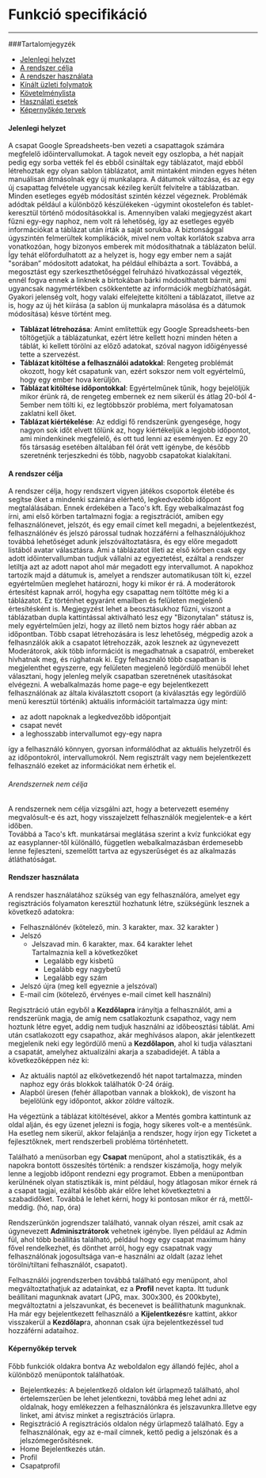 # Funkció specifikáció
* * *


###Tartalomjegyzék
- [Jelenlegi helyzet](#jelenlegi-helyzet)
- [A rendszer célja](#a-rendszer-célja)
- [A rendszer használata](#rendszer-használata)
- [Kínált üzleti folymatok](#kínált_üzleti_folyamatok)
- [Követelménylista](#követelménylista)
- [Használati esetek](#használati-esetek)
- [Képernyőkép tervek](#képernyőkép-tervek)


#### Jelenlegi helyzet

A csapat Google Spreadsheets-ben vezeti a csapattagok számára megfelelő időintervallumokat. A tagok neveit egy oszlopba, a hét napjait pedig egy sorba vették fel és ebből csináltak egy táblázatot, majd ebből létrehoztak egy olyan sablon táblázatot, amit mintaként minden egyes héten manuálisan átmásolnak egy új munkalapra. A dátumok változása, és az egy új csapattag felvétele ugyancsak kézileg került felvitelre a táblázatban. Minden esetleges egyéb módosítást szintén kézzel végeznek. Problémák adódtak például a különböző készülékeken -úgymint okostelefon és tablet- keresztül történő módosításokkal is. Amennyiben valaki megjegyzést akart fűzni egy-egy naphoz, nem volt rá lehetőség, így az esetleges egyéb információkat a táblázat után írták a saját sorukba. A biztonsággal úgyszintén felmerültek komplikációk, mivel nem voltak korlátok szabva arra vonatkozóan, hogy bizonyos emberek mit módosíthatnak a táblázaton belül. Így tehát előfordulhatott az a helyzet is, hogy egy ember nem a saját "sorában” módosított adatokat, ha például elhibázta a sort. Továbbá, a megosztást egy szerkeszthetőséggel felruházó hivatkozással végezték, ennél fogva ennek a linknek a birtokában bárki módosíthatott bármit, ami ugyancsak nagymértékben csökkentette az információk megbízhatóságát. Gyakori jelenség volt, hogy valaki elfelejtette kitölteni a táblázatot, illetve az is, hogy az új hét kiírása (a sablon új munkalapra másolása és a dátumok módosítása) késve történt meg.

- <b>Táblázat létrehozása</b>: Amint említettük egy Google Spreadsheets-ben töltögetjük a táblázatunkat, ezért létre kellett hozni minden héten a táblát, ki kellett törölni az előző adatokat, szóval nagyon időigényessé tette a szervezést.
- <b>Táblázat kitöltése a felhasználói adatokkal</b>: Rengeteg problémát okozott, hogy két csapatunk van, ezért sokszor nem volt egyértelmű, hogy egy ember hova kerüljön.
- <b>Táblázat kitöltése időpontokkal</b></b>: Egyértelműnek tűnik, hogy bejelöljük mikor érünk rá, de rengeteg embernek ez nem sikerül és átlag 20-ból 4-5ember nem tölti ki, ez legtöbbször probléma, mert folyamatosan zaklatni kell őket.
- <b>Táblázat kiértékelése</b>: Az eddigi fő rendszerünk gyengesége, hogy nagyon sok időt elvett tőlünk az, hogy kiértékeljük a legjobb időpontot, ami mindenkinek megfelelő, és ott tud lenni az eseményen. Ez egy 20 fős társaság esetében általában fél órát vett igénybe, de később szeretnénk terjeszkedni és több, nagyobb csapatokat kialakítani.

#### A rendszer célja

A rendszer célja, hogy rendszert vigyen játékos csoportok életébe és segítse őket a mindenki számára
elérhető, legkedvezőbb időpont megtalálásában. Ennek érdekében a Taco's kft.
Egy webalkalmazást fog írni, ami első körben tartalmazni fogja:
a regisztrációt, amiben egy felhasználónevet, jelszót, és egy email címet kell megadni,
a bejelentkezést, felhasználónév és jelszó párossal tudnak hozzáférni a felhasználójukhoz
továbbá lehetőséget adunk jelszóváltoztatásra, és egy előre megadott listából avatar választásra.
Ami a táblázatot illeti az első körben csak egy adott időintervallumban tudjuk vállalni az egyeztetést, ezáltal a rendszer letiltja azt az adott napot ahol már megadott egy intervallumot.
A napokhoz tartozik majd a dátumuk is, amelyet a rendszer automatikusan tölt ki, ezzel egyértelműen meglehet határozni, hogy ki mikor ér rá.
A moderátorok értesítést kapnak arról, hogyha egy csapattag nem töltötte még ki a táblázatot. Ez történhet egyaránt emailben és felületen megjelenő értesítésként is.
Megjegyzést lehet a beosztásukhoz fűzni, viszont a táblázatban dupla kattintással aktiválható lesz egy "Bizonytalan" státusz is, mely egyértelműen jelzi, hogy az illető nem biztos hogy ráér abban az időpontban.
Több csapat létrehozására is lesz lehetőség, mégpedig azok a felhasnzálók akik a csapatot létrehozzák, azok lesznek az úgynevezett Moderátorok, akik több információt is megadhatnak a csapatról, embereket hívhatnak meg, és rúghatnak ki.
Egy felhasználó több csapatban is megjelenthet egyszerre, egy felületen megjelenő legördülő menüből lehet választani, hogy jelenleg melyik csapatban szeretnének utasításokat elvégezni.
A webalkalmazás home page-e egy bejelentkezett felhasználónak az általa kiválasztott csoport (a kiválasztás egy legördülő menü keresztül történik) aktuális információit
 tartalmazza úgy mint:
 - az adott napoknak a legkedvezőbb időpontjait
 - csapat nevét
 - a leghosszabb intervallumot egy-egy napra


így a felhasználó könnyen, gyorsan informálódhat az aktuális helyzetről és az időpontokról, intervallumokról.
Nem regisztrált vagy nem bejelentkezett felhasználó ezeket az információkat nem érhetik el.
<br>
###### Arendszernek nem célja
A rendszernek nem célja vizsgálni azt, hogy a betervezett esemény megvalósult-e és azt, hogy
visszajelzett felhasználók megjelentek-e a kért időben.
<br>Továbbá a Taco's kft. munkatársai meglátása szerint a
kvíz funkciókat egy az easyplanner-től különálló, független webalkalmazásban érdemesebb lenne fejleszteni,
szemelőtt tartva az egyszerűséget és az alkalmazás átláthatóságat.


#### Rendszer használata

A rendszer használatához szükség van egy felhasználóra, amelyet egy regisztrációs folyamaton keresztül hozhatunk létre, szükségünk lesznek a következő adatokra:
- Felhasználónév (kötelező, min. 3 karakter, max. 32 karakter )
- Jelszó
  - Jelszavad min. 6 karakter, max. 64 karakter lehet
  <br>Tartalmaznia kell a következőket<br>
    - Legalább egy kisbetű
    - Legalább egy nagybetű
    - Legalább egy szám
- Jelszó újra (meg kell egyeznie a jelszóval)
- E-mail cím (kötelező, érvényes e-mail címet kell használni)

Regisztráció után egyből a <b>Kezdőlapra</b> irányítja a felhasználót, ami a rendszerünk magja, de amíg nem csatlakoztunk csapathoz, vagy nem hoztunk létre egyet, addig nem tudjuk használni az időbeosztási táblát.
Ami után csatlakozott egy csapathoz, akár meghívásos alapon, akár jelentkezett megjelenik neki egy legördülő menü a <b>Kezdőlapon</b>, ahol ki tudja választani a csapatát, amelyhez aktualizálni akarja a szabadidejét.
A tábla a következőképpen néz ki:

- Az aktuális naptól az elkövetkezendő hét napot tartalmazza, minden naphoz egy órás blokkok találhatók 0-24 óráig.
- Alapból üresen (fehér állapotban vannak a blokkok), de viszont ha bejelölünk egy időpontot, akkor zöldre változik.

Ha végeztünk a táblázat kitöltésével, akkor a Mentés gombra kattintunk az oldal alján, és egy üzenet jelezni is fogja, hogy sikeres volt-e a mentésünk. Ha esetleg nem sikerül, akkor felajánlja a rendszer, hogy írjon egy Ticketet a fejlesztőknek, mert rendszerbeli probléma történhetett.

Található a menüsorban egy <b>Csapat</b> menüpont, ahol a statisztikák, és a napokra bontott összesítés történik: a rendszer kiszámolja, hogy melyik lenne a legjobb időpont rendezni egy programot.
Ebben a menüpontban kerülnének olyan statisztikák is, mint például, hogy átlagosan mikor érnek rá a csapat tagjai, ezáltal később akár előre lehet következtetni a szabadidőket.
Továbbá le lehet kérni, hogy ki pontosan mikor ér rá, mettől-meddig.
(hó, nap, óra)<br>

Rendszerünkön jogrendszer található, vannak olyan részei, amit csak az úgynevezett <b>Adminisztrátorok</b> vehetnek igénybe. Ilyen például az Admin fül, ahol több beállítás található, például hogy egy csapat maximum hány fővel rendelkezhet, és dönthet arról, hogy egy csapatnak vagy felhasználónak jogosultsága van-e használni az oldalt (azaz lehet törölni/tiltani felhasználót, csapatot). <br>

Felhasználói jogrendszerben továbbá található egy menüpont, ahol megváltoztathatjuk az adatainkat, ez a <b>Profil</b> nevet kapta.
Itt tudunk beállítani magunknak avatart (JPG, max. 300x300, és 200kbyte), megváltoztatni a jelszavunkat, és becenevet is beállíthatunk magunknak.<br>
Ha már egy bejelentkezett felhasználó a <b>Kijelentkezés</b>re kattint, akkor visszakerül a <b>Kezdőlap</b>ra, ahonnan csak újra bejelentkezéssel tud hozzáférni adataihoz.

#### Képernyőkép tervek
Főbb funkciók oldakra bontva
Az weboldalon egy állandó fejléc, ahol a különböző menüpontok találhatóak.
- Bejelentkezés:
 A bejelentkező oldalon két ürlapmező található, ahol 		értelemszerűen be lehet jelentkezni, továbbá meg lehet 		adni az oldalnak, hogy emlékezzen a felhasználónkra és 		jelszavunkra.Illetve egy linket, ami átvisz minket a 		regisztrációs ürlapra.
- Regisztráció
   A regisztrációs oldalon négy ürlapmező található. Egy a felhasználónak, egy az e-mail címnek, kettő pedig a jelszónak és a jelszómegerősítésnek.
- Home
 	Bejelentkezés után.
- Profil
- Csapatprofil
